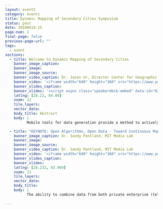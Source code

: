 ```yaml
---
layout: event2
category: events
title: Dynamic Mapping of Secondary Cities Symposium
status: past
date: 20160614-15
page-num: 1
final-page: false
previous-page-url: ""
tags:
  - event
sections:
  - title: Welcome to Dynamic Mapping of Secondary Cities
    banner_image_caption: 
    banner_image: 
    banner_image_source: 
    banner_video_caption: Dr. Jason Ur, Director Center for Geographic Analysis, Harvard University & Dr. Melinda Laituri, Director Centroid, Colorado State University
    banner_video: '<iframe width="640" height="360" src="https://www.youtube.com/embed/X8BxcZ9Cp7Q" frameborder="0" allowfullscreen></iframe>'
    banner_slides_caption: 
    banner_slides: '<script async class="speakerdeck-embed" data-id="6282c16a12ab4990aac48b734568f856" data-ratio="1.33333333333333" src="//speakerdeck.com/assets/embed.js"></script>'
    latlng: [28.22, 84.00]
    zoom: 12
    tile_layers:
    vector_data:
    body_title: Abstract
    body: |
          Mobile tools for data generation provide a method to actively engage in data collection for different stakeholders. Intersecting these tools with web-based maps and geographic information systems are the basis for dynamic mapping – one where the map is interactive and where the data lends itself to analysis for generating new information. Within the current milieu, maps are dynamic on a number of levels: scale (ability to zoom); turning on and off data layers; creating map animations. Maps are also dynamic with respect to what and how data are collected, who participates in the collection process, and who analyzes the data and uses it. This symposium is an opportunity to unpack dynamic mapping as it applies to the suite of tools under examination here. The symposium will also lay the groundwork for a network of users to identify intersections and discuss lessons learned on how improvements can be made from data development to stakeholder involvement in the context of secondary cities. Secondary cities are non-primary cities that often serve as regional hubs for commerce, services, and governance, with populations that can range from 100,000 to 5 million. They are generally experiencing rapid urbanization and are often the fastest growing areas in developing countries, experiencing unplanned growth and development with limited geospatial data.

  - title: "KEYNOTE: Open Algorithms, Open Data - Toward Continuous Mapping of Sustainable Development"
    banner_image_caption: Dr. Sandy Pentland, MIT Media Lab
    banner_image: 
    banner_image_source:
    banner_video_caption: Dr. Sandy Pentland, MIT Media Lab
    banner_video: '<iframe width="640" height="360" src="https://www.youtube.com/embed/Rn7VdlWJjN8" frameborder="0" allowfullscreen></iframe>'
    banner_slides_caption: 
    banner_slides:
    latlng: [28.232, 83.969]
    zoom: 13
    tile_layers:
    vector_data:
    body_title:
    body: |
          The ability to combine data from both private enterprise (telcos, banks, etc) and government allows continuous mapping of variables relevant to good government and sustainable development. The key is a framework that protects individual privacy and private interests.
 
---
```



